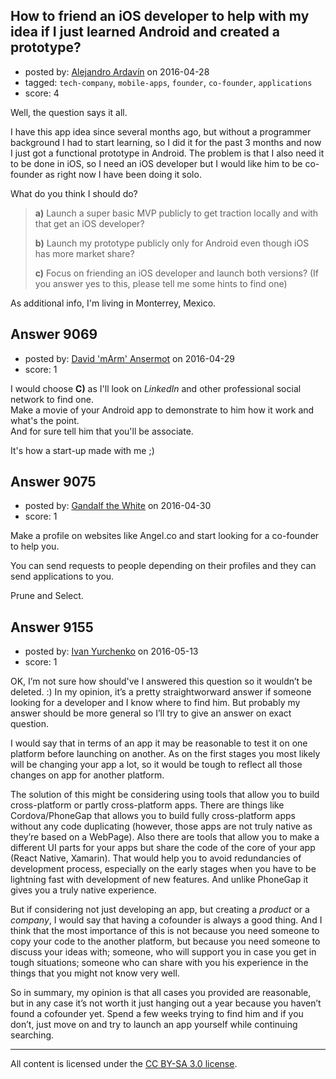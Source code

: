 ## How to friend an iOS developer to help with my idea if I just learned Android and created a prototype?

- posted by: [Alejandro Ardavín](https://stackexchange.com/users/6530113/alejandro-ardav-n) on 2016-04-28
- tagged: `tech-company`, `mobile-apps`, `founder`, `co-founder`, `applications`
- score: 4

<p>Well, the question says it all.</p>

<p>I have this app idea since several months ago, but without a programmer background I had to start learning, so I did it for the past 3 months and now I just got a functional prototype in Android. The problem is that I also need it to be done in iOS, so I need an iOS developer but I would like him to be co-founder as right now I have been doing it solo.</p>

<p>What do you think I should do?</p>

<blockquote>
  <p><strong>a)</strong> Launch a super basic MVP publicly to get traction locally and with that get an iOS developer?</p>
  
  <p><strong>b)</strong> Launch my prototype publicly only for Android even though iOS has more market share?</p>
  
  <p><strong>c)</strong> Focus on friending an iOS developer and launch both versions? (If you answer yes to this, please tell me some hints to find one)</p>
</blockquote>

<p>As additional info, I'm living in Monterrey, Mexico.</p>



## Answer 9069

- posted by: [David 'mArm' Ansermot](https://stackexchange.com/users/412499/david-marm-ansermot) on 2016-04-29
- score: 1

<p>I would choose <strong>C)</strong> as I'll look on <em>LinkedIn</em> and other professional social network to find one.<br />
Make a movie of your Android app to demonstrate to him how it work and what's the point.<br />
And for sure tell him that you'll be associate.</p>

<p>It's how a start-up made with me ;)</p>



## Answer 9075

- posted by: [Gandalf the White](https://stackexchange.com/users/6786955/gandalf-the-white) on 2016-04-30
- score: 1

<p>Make a profile on websites like Angel.co and start looking for a co-founder to help you.</p>

<p>You can send requests to people depending on their profiles and they can send applications to you.</p>

<p>Prune and Select. </p>



## Answer 9155

- posted by: [Ivan Yurchenko](https://stackexchange.com/users/4520535/ivan-yurchenko) on 2016-05-13
- score: 1

<p>OK, I’m not sure how should've I answered this question so it wouldn’t be deleted. :) In my opinion, it’s a pretty straightworward answer if someone looking for a developer and I know where to find him. But probably my answer should be more general so I’ll try to give an answer on exact question.</p>

<p>I would say that in terms of an app it may be reasonable to test it on one platform before launching on another. As on the first stages you most likely will be changing your app a lot, so it would be tough to reflect all those changes on app for another platform.</p>

<p>The solution of this might be considering using tools that allow you to build cross-platform or partly cross-platform apps. There are things like Cordova/PhoneGap that allows you to build fully cross-platform apps without any code duplicating (however, those apps are not truly native as they’re based on a WebPage). Also there are tools that allow you to make a different UI parts for your apps but share the code of the core of your app (React Native, Xamarin). That would help you to avoid redundancies of development process, especially on the early stages when you have to be lightning fast with development of new features. And unlike PhoneGap it gives you a truly native experience.</p>

<p>But if considering not just developing an app, but creating a <em>product</em> or a <em>company</em>, I would say that having a cofounder is always a good thing. And I think that the most importance of this is not because you need someone to copy your code to the another platform, but because you need someone to discuss your ideas with; someone, who will support you in case you get in tough situations; someone who can share with you his experience in the things that you might not know very well.</p>

<p>So in summary, my opinion is that all cases you provided are reasonable, but in any case it’s not worth it just hanging out a year because you haven’t found a cofounder yet. Spend a few weeks trying to find him and if you don’t, just move on and try to launch an app yourself while continuing searching.</p>




---

All content is licensed under the [CC BY-SA 3.0 license](https://creativecommons.org/licenses/by-sa/3.0/).
